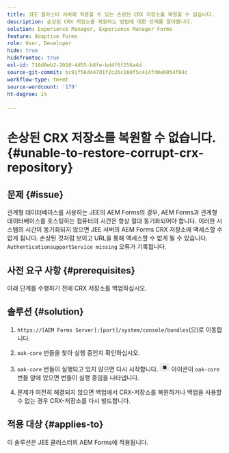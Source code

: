 ```yaml
---
title: JEE 클러스터 서버에 적용할 수 있는 손상된 CRX 저장소를 복원할 수 없습니다.
description: 손상된 CRX 저장소를 복원하는 방법에 대한 단계를 알아봅니다.
solution: Experience Manager, Experience Manager Forms
feature: Adaptive Forms
role: User, Developer
hide: true
hidefromtoc: true
exl-id: 716d8eb2-2010-4d55-b8fe-bd4f6f256a4d
source-git-commit: bc91f56d447d1f2c26c160f5c414fd0e6054f84c
workflow-type: tm+mt
source-wordcount: '179'
ht-degree: 1%

---
```


# 손상된 CRX 저장소를 복원할 수 없습니다. {#unable-to-restore-corrupt-crx-repository}

## 문제 {#issue}

관계형 데이터베이스를 사용하는 JEE의 AEM Forms의 경우, AEM Forms과 관계형 데이터베이스를 호스팅하는 컴퓨터의 시간은 항상 절대 동기화되어야 합니다. 이러한 시스템의 시간이 동기화되지 않으면 JEE 서버의 AEM Forms CRX 저장소에 액세스할 수 없게 됩니다. 손상된 것처럼 보이고 URL을 통해 액세스할 수 없게 될 수 있습니다. `AuthenticationsupportService missing` 오류가 기록됩니다.

## 사전 요구 사항 {#prerequisites}

아래 단계를 수행하기 전에 CRX 저장소를 백업하십시오.

## 솔루션 {#solution}

1. `https://[AEM Forms Server]:[port]/system/console/bundles`(으)로 이동합니다.

1. `oak-core` 번들을 찾아 실행 중인지 확인하십시오.

1. `oak-core` 번들이 실행되고 있지 않으면 다시 시작합니다. ![일시 중지 단추](/help/forms/using/assets/stop.png) 아이콘이 `oak-core` 번들 앞에 있으면 번들이 실행 중임을 나타냅니다.

1. 문제가 여전히 해결되지 않으면 백업에서 CRX-저장소를 복원하거나 백업을 사용할 수 없는 경우 CRX-저장소를 다시 빌드합니다.


## 적용 대상 {#applies-to}

이 솔루션은 JEE 클러스터의 AEM Forms에 적용됩니다.
